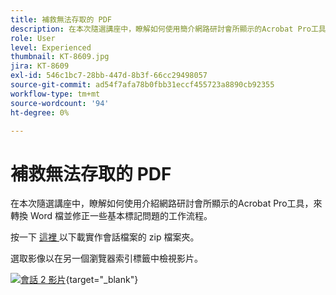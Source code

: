 ```yaml
---
title: 補救無法存取的 PDF
description: 在本次隨選講座中，瞭解如何使用簡介網路研討會所顯示的Acrobat Pro工具，來轉換 Word 檔並修正一些基本標記問題
role: User
level: Experienced
thumbnail: KT-8609.jpg
jira: KT-8609
exl-id: 546c1bc7-28bb-447d-8b3f-66cc29498057
source-git-commit: ad54f7afa78b0fbb31eccf455723a8890cb92355
workflow-type: tm+mt
source-wordcount: '94'
ht-degree: 0%

---
```


# 補救無法存取的 PDF

在本次隨選講座中，瞭解如何使用介紹網路研討會所顯示的Acrobat Pro工具，來轉換 Word 檔並修正一些基本標記問題的工作流程。

按一下 [ 這裡 ](../assets/accessibilitysession2.zip) 以下載實作會話檔案的 zip 檔案夾。

選取影像以在另一個瀏覽器索引標籤中檢視影片。

[![會話 2 影片](../assets/Accessibilitysession2_YT.png)](https://youtu.be/eT2IFNszNuk){target="_blank"}
